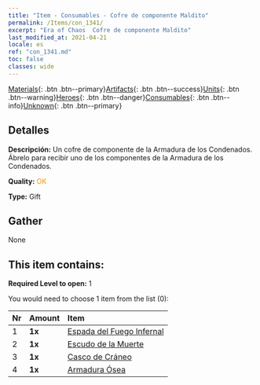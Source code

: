 ```yaml
---
title: "Item - Consumables - Cofre de componente Maldito"
permalink: /Items/con_1341/
excerpt: "Era of Chaos  Cofre de componente Maldito"
last_modified_at: 2021-04-21
locale: es
ref: "con_1341.md"
toc: false
classes: wide
---
```

 [Materials](/es/Items/){: .btn .btn--primary}[Artifacts](/es/Items/Artifacts/){: .btn .btn--success}[Units](/es/Items/Units/){: .btn .btn--warning}[Heroes](/es/Items/Heroes/){: .btn .btn--danger}[Consumables](/es/Items/Consumables/){: .btn .btn--info}[Unknown](/es/Items/Unknown/){: .btn .btn--primary}

## Detalles
 **Descripción:** Un cofre de componente de la Armadura de los Condenados. Ábrelo para recibir uno de los componentes de la Armadura de los Condenados.

 **Quality:** <span style="color: #FF8C00">OK</span>

 **Type:** Gift

## Gather

  None

## This item contains:

 **Required Level to open:** 1

 You would need to choose 1 item from the list (0):

  | Nr | Amount |     Item    |
  |:---|:-------|:------------|
  | 1 |  **1x** | [Espada del Fuego Infernal](/es/Items/art_121/) |  | 
  | 2 |  **1x** | [Escudo de la Muerte](/es/Items/art_122/) |  | 
  | 3 |  **1x** | [Casco de Cráneo](/es/Items/art_123/) |  | 
  | 4 |  **1x** | [Armadura Ósea](/es/Items/art_124/) |  | 
